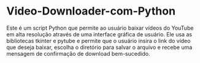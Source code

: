 # Video-Downloader-com-Python
Este é um script Python que permite ao usuário baixar vídeos do YouTube em alta resolução através de uma interface gráfica de usuário. Ele usa as bibliotecas tkinter e pytube e permite que o usuário insira o link do vídeo que deseja baixar, escolha o diretório para salvar o arquivo e recebe uma mensagem de confirmação de download bem-sucedido.
